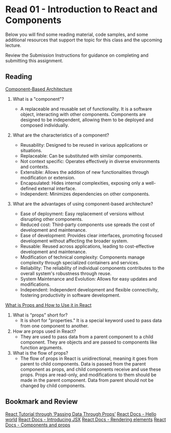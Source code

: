 # Read 01 - Introduction to React and Components

Below you will find some reading material, code samples, and some additional resources that support the topic for this class and the upcoming lecture.

Review the Submission Instructions for guidance on completing and submitting this assignment.

## Reading

[Component-Based Architecture](https://www.tutorialspoint.com/software_architecture_design/component_based_architecture.htm)

1. What is a "component"?

    - A replaceable and reusable set of functionality. It is a software object, interacting with other components. Components are designed to be independent, allowing them to be deployed and composed individually.

2. What are the characteristics of a component?

    - Reusability: Designed to be reused in various applications or situations.
    - Replaceable: Can be substituted with similar components.
    - Not context specific: Operates effectively in diverse environments and contexts.
    - Extensible: Allows the addition of new functionalities through modification or extension.
    - Encapsulated: Hides internal complexities, exposing only a well-defined external interface.
    - Independent: Minimizes dependencies on other components.

3. What are the advantages of using component-based architecture?

    - Ease of deployment: Easy replacement of versions without disrupting other components.
    - Reduced cost: Third-party components use spreads the cost of development and maintenance.
    - Ease of development: Provides clear interfaces, promoting focused development without affecting the broader system.
    - Reusable: Reused across applications, leading to cost-effective development and maintenance.
    - Modification of technical complexity: Components manage complexity through specialized containers and services.
    - Reliability: The reliability of individual components contributes to the overall system's robustness through reuse.
    - System Maintenance and Evolution: Allows for easy updates and modifications.
    - Independent: Independent development and flexible connectivity, fostering productivity in software development.



[What is Props and How to Use it in React](https://itnext.io/what-is-props-and-how-to-use-it-in-react-da307f500da0)

1. What is “props” short for?
    - It is short for "properties." It is a special keyword used to pass data from one component to another.
2. How are props used in React?
    - They are used to pass data from a parent component to a child component. They are objects and are passed to components like function arguments.
3. What is the flow of props?
    - The flow of props in React is unidirectional, meaning it goes from parent to child components. Data is passed from the parent component as props, and child components receive and use these props. Props are read-only, and modifications to them should be made in the parent component. Data from parent should not be changed by child components.

## Bookmark and Review

[React Tutorial through ‘Passing Data Through Props’](https://react.dev/learn/tutorial-tic-tac-toe)
[React Docs - Hello world](https://legacy.reactjs.org/docs/hello-world.html)
[React Docs - Introducing JSX](https://legacy.reactjs.org/docs/introducing-jsx.html)
[React Docs - Rendering elements](https://legacy.reactjs.org/docs/rendering-elements.html)
[React Docs - Components and props](https://legacy.reactjs.org/docs/components-and-props.html)
